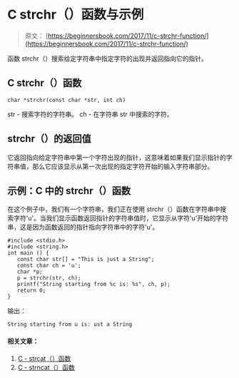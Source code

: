 # C strchr（）函数与示例

> 原文： [https://beginnersbook.com/2017/11/c-strchr-function/](https://beginnersbook.com/2017/11/c-strchr-function/)

函数 strchr（）搜索给定字符串中指定字符的出现并返回指向它的指针。

## C strchr（）函数

```
char *strchr(const char *str, int ch)
```

str - 搜索字符的字符串。
ch - 在字符串 str 中搜索的字符。

## strchr（）的返回值

它返回指向给定字符串中第一个字符出现的指针，这意味着如果我们显示指针的字符串值，那么它应该显示从第一次出现的指定字符开始的输入字符串部分。

## 示例：C 中的 strchr（）函数

在这个例子中，我们有一个字符串，我们正在使用 strchr（）函数在字符串中搜索字符'u'。当我们显示函数返回指针的字符串值时，它显示从字符'u'开始的字符串，这是因为函数返回的指针指向字符串中的字符'u'。

```
#include <stdio.h>
#include <string.h>
int main () {
   const char str[] = "This is just a String"; 
   const char ch = 'u'; 
   char *p;
   p = strchr(str, ch);
   printf("String starting from %c is: %s", ch, p);
   return 0;
}
```

输出：

```
String starting from u is: ust a String
```

#### 相关文章：

1.  [C - strcat（）函数](https://beginnersbook.com/2017/11/c-strcat-function-with-example/)
2.  [C - strncat（）函数](https://beginnersbook.com/2017/11/c-strncat-function/)